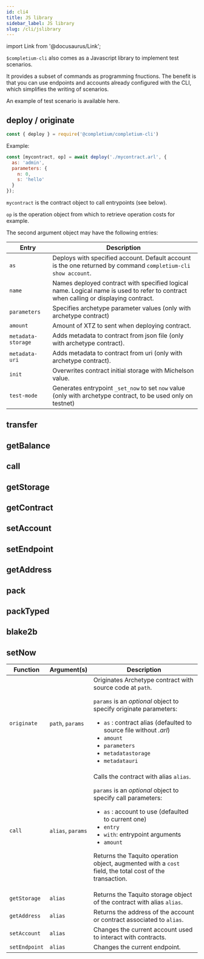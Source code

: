 ```yaml
---
id: cli4
title: JS library
sidebar_label: JS library
slug: /cli/jslibrary
---
```

import Link from '@docusaurus/Link';

`$completium-cli` also comes as a Javascript library to implement test scenarios.

It provides a subset of commands as programming fnuctions. The benefit is that you can use endpoints and accounts already configured with the CLI, which simplifies the writing of scenarios.

An example of test scenario is available <Link to='/docs/contract/test-scenario#example'>here</Link>.

## deploy / originate

```js
const { deploy } = require('@completium/completium-cli')
```

Example:
```js
const [mycontract, op] = await deploy('./mycontract.arl', {
  as: 'admin',
  parameters: {
    n: 0,
    s: 'hello'
  }
});
```

`mycontract` is the contract object to call entrypoints (see below).<p/>
`op` is the operation object from which to retrieve operation costs for example.

The second argument object may have the following entries:

| Entry | Description |
| -- | -- |
| `as` | Deploys with specified account. Default account is the one returned by command `completium-cli show account`. |
| `name` | Names deployed contract with specified logical name. Logical name is used to refer to contract when calling or displaying contract. |
| `parameters` | Specifies archetype parameter values (only with archetype contract) |
| `amount` | Amount of XTZ to sent when deploying contract.  |
| `metadata-storage` | Adds metadata to contract from json file (only with archetype contract). |
| `metadata-uri` | Adds metadata to contract from uri (only with archetype contract). |
| `init` | Overwrites contract initial storage with Michelson value. |
| `test-mode` | Generates entrypoint `_set_now` to set `now` value (only with archetype contract, to be used only on testnet) |

## transfer

## getBalance
## call

## getStorage
## getContract

## setAccount

## setEndpoint

## getAddress

## pack

## packTyped

## blake2b
## setNow

| Function | Argument(s) | Description |
| -- | -- | -- |
| `originate` | `path`, `params` | Originates Archetype contract with source code at `path`.<p/> `params` is an *optional* object to specify originate parameters: <ul><li>`as` : contract alias (defaulted to source file without *.arl*)</li><li>`amount`</li><li>`parameters`</li><li>`metadatastorage`</li><li>`metadatauri`</li></ul> |
| `call` | `alias`, `params` | Calls the contract with alias `alias`.<p /> `params` is an *optional* object to specify call parameters:<ul><li>`as` : account to use (defaulted to current one)</li><li>`entry`</li><li>`with`: entrypoint arguments</li><li>`amount`</li></ul><p />Returns the <Link to='/docs/dapp-tools/taquito'>Taquito</Link> operation object, augmented with a `cost` field, the total cost of the transaction. |
| `getStorage` | `alias` | Returns the <Link to='/docs/dapp-tools/taquito#read-contract-storage'>Taquito</Link> storage object of the contract with alias `alias`. |
| `getAddress` | `alias` | Returns the address of the account or contract associated to `alias`. |
| `setAccount` | `alias` | Changes the current account used to interact with contracts. |
| `setEndpoint` | `alias` | Changes the current endpoint. |

